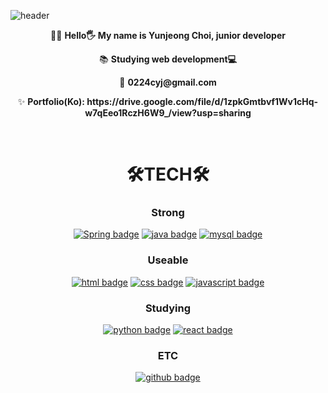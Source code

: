 ![header](https://capsule-render.vercel.app/api?type=waving&color=F9D5A7&height=300&section=header&text=YUNJEONG%20CHOI&fontSize=90&fontColor=2d2424)

<div align="center">
        <p> 👨‍💻 <b>Hello🖐 My name is Yunjeong Choi, junior developer</b></p>
        <p> 📚 <b>Studying web development💻</b></p>
        <p> 📧 <b>0224cyj@gmail.com</b></p>
        <p> ✨ <b>Portfolio(Ko):
        https://drive.google.com/file/d/1zpkGmtbvf1Wv1cHq-w7qEeo1RczH6W9_/view?usp=sharing </b></p>
</div><br>

<div align=center>
        
# 🛠TECH🛠
    
### Strong
[![Spring badge](https://img.shields.io/badge/Spring-6DB33F?logo=Spring&logoColor=white&style=for-the-badge)]()
[![java badge](https://img.shields.io/badge/java-007396?logo=java&logoColor=white&style=for-the-badge)]()
[![mysql badge](https://img.shields.io/badge/mysql-4479A1?logo=mysql&logoColor=white&style=for-the-badge)]()

### Useable
[![html badge](https://img.shields.io/badge/html-E34F26?logo=html5&logoColor=white&style=for-the-badge)]()
[![css badge](https://img.shields.io/badge/css-1572B6?logo=css3&logoColor=white&style=for-the-badge)]()
[![javascript badge](https://img.shields.io/badge/javascript-F7DF1E?logo=JavaScript&logoColor=black&style=for-the-badge)]()
<!-- [![h2 badge](https://img.shields.io/badge/hibernate-59666C?logo=hibernate&logoColor=white&style=for-the-badge)]() -->
        
### Studying
[![python badge](https://img.shields.io/badge/python-3776AB?logo=python&logoColor=white&style=for-the-badge)]()
[![react badge](https://img.shields.io/badge/react-61DAFB?logo=react&logoColor=black&style=for-the-badge)]()
<!-- [![vue badge](https://img.shields.io/badge/vue.js-4FC08D?logo=vue.js&logoColor=white&style=for-the-badge)]() -->
        
### ETC
[![github badge](https://img.shields.io/badge/github-181717?logo=GitHub&logoColor=white&style=for-the-badge)]()
        
<!-- [![jQuery badge](https://img.shields.io/badge/jquery-0769AD?logo=jquery&logoColor=white&style=for-the-badge)]()
[![vsc badge](https://img.shields.io/badge/visual%20studio%20code-007ACC?logo=visual%20studio%20code&logoColor=white&style=for-the-badge)]()
[![eclipse badge](https://img.shields.io/badge/eclipse-2C2255?logo=eclipse&logoColor=white&style=for-the-badge)]()
[![bootstrap badge](https://img.shields.io/badge/bootstrap-7952B3?logo=bootstrap&logoColor=white&style=for-the-badge)]() 
[![intellij badge](https://img.shields.io/badge/IntelliJ%20IDEA-000000?logo=IntelliJ%20IDEA&logoColor=white&style=for-the-badge)]()
[![Boot badge](https://img.shields.io/badge/Spring%20Boot-6DB33F?logo=Spring%20Boot&logoColor=white&style=for-the-badge)]()
[![thymeleaf badge](https://img.shields.io/badge/thymeleaf-005F0F?logo=thymeleaf&logoColor=white&style=for-the-badge)]() -->

</div>
